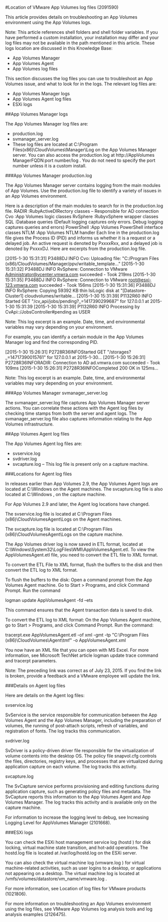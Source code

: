 #Location of VMware App Volumes log files (2091590)

This article provides details on troubleshooting an App Volumes environment using the App Volumes logs.

Note: This article references shell folders and shell folder variables. If you have performed a custom installation, your installation may differ and your log files may not be available in the path mentioned in this article. These logs location are discussed in this Knowledge Base:

* App Volumes Manager
* App Volumes Agent
* App Volumes log files

This section discusses the log files you can use to troubleshoot an App Volumes issue, and what to look for in the logs. The relevant log files are:

* App Volumes Manager logs
* App Volumes Agent log files
* ESXi logs

##App Volumes Manager logs

The App Volumes Manager log files are:
* production.log
* svmanager_server.log
* These log files are located at C:\Program Files(x86)\CloudVolumes\Manager\Log on the App Volumes Manager server. You can also access the production.log at http://AppVolumes ManagerFQDN:port number/log . You do not need to specify the port number unless it is a custom install.


###App Volumes Manager production.log

The App Volumes Manager server contains logging from the main modules of App Volumes. Use the production.log file to identify a variety of issues in an App Volumes environment.

Here is a description of the main modules to search for in the production.log  file.
RADIR :RubyActiveDIRectory classes – Responsible for AD connection
Cvo :App Volumes logic classes
RvSphere :RubyvSphere wrapper classes
SQL :Database queries (Default logging captures only errors. Debug logging captures queries and errors)
PowerShell :App Volumes PowerShell interface classes
NTLM :App Volumes NTLM handler
Each line in the production.log  file gives the Process ID (PID) and informs us whether it is a request or a delayed job. An active request is denoted by PxxxxRxx, and a delayed job is denoted by PxxxxDJ. Here are excerpts from the production.log  file. 

[2015-1-30 15:31:31] P3488DJ INFO Cvo: Uploading file: "C:/Program Files (x86)/CloudVolumes/Manager/ppv/writable_template..."
[2015-1-30 15:31:32] P3488DJ INFO RvSphere: Connection to VMware Administrator@vcenter.vmwra.com succeeded - Took 219ms
[2015-1-30 15:31:35] P3488DJ INFO RvSphere: Connection to VMware root@esxi-123.vmwra.com succeeded - Took 156ms
[2015-1-30 15:31:36] P3488DJ INFO RvSphere: Copying 59392 KB thin lsiLogic disk at "[Datastore-Cluster1] cloudvolumes/writable...
[2015-1-30 15:31:39] P1132R60 INFO Started GET "/cv_api/jobs/pending?_=1417390299687" for 127.0.0.1 at 2015-1-30 15:31:39
[2015-1-30 15:31:39] P1132R60 INFO Processing by CvApi::/JobsController#pending as USER

Note: This log excerpt is an example. Date, time, and environmental variables may vary depending on your environment.


For example, you can identify a certain module in the App Volumes Manager log and find the corresponding PID.

[2015-1-30 15:26:31] P2728R36INFOStarted GET "/storages?_=14717390015761" for 127.0.0.1 at 2015-1-30...
[2015-1-30 15:26:31] P2728R36INFORADIR: Connection to AD ad.vmwra.com succeeded - Took 109ms
[2015-1-30 15:26:31] P2728R36INFOCompleted 200 OK in 125ms...

Note: This log excerpt is an example. Date, time, and environmental variables may vary depending on your environment.


###App Volumes Manager svmanager_server.log

The svmanager_server.log file captures App Volumes Manager server actions. You can correlate these actions with the Agent log files by checking time stamps from both the server and agent logs. The svmanager_server.log file also captures information relating to the App Volumes infrastructure.


##App Volumes Agent log files

The App Volumes Agent log files are:
* svservice.log
* svdriver.log
* svcapture.log – This log file is present only on a capture machine.

###Locations for Agent log files

In releases earlier than App Volumes 2.9, the App Volumes Agent logs are located at C:\Windows on the Agent machines. The svcapture.log file is also located at C:\Windows , on the capture machine.

For App Volumes 2.9 and later, the Agent log locations have changed.

The svservice.log file is located at C:\Program Files (x86)\CloudVolumesAgent\Logs on the Agent machines.

The svcapture.log file is located at C:\Program Files (x86)\CloudVolumesAgent\Logs on the capture machine.

The App Volumes driver log is now saved in ETL format, located at C:\Windows\System32\LogFiles\WMl\AppVolumesAgent.etl. To view the AppVolumesAgent.etl  file, you need to convert the ETL file to XML format.

To convert the ETL File to XML format, flush the buffers to the disk and then convert the ETL log to XML format.

To flush the buffers to the disk:
Open a command prompt from the App Volumes Agent machine. Go to Start > Programs, and click Command Prompt.
Run the command

logman update AppVolumesAgent -fd –ets

This command ensures that the Agent transaction data is saved to disk.

To convert the ETL log to XML format:
On the App Volumes Agent machine, go to Start > Programs, and click Command Prompt.
Run the command:

tracerpt.exe AppVolumesAgent.etl -of xml -gmt -tp "C:\Program Files (x86)\CloudVolumes\Agent\tmf" -o AppVolumesAgent.xml

You now have an XML file that you can open with MS Excel. For more information, see Microsoft TechNet article logman update trace command and tracerpt parameters.

Note: The preceding link was correct as of July 23, 2015. If you find the link is broken, provide a feedback and a VMware employee will update the link.


###Details on Agent log files

Here are details on the Agent log files:


svservice.log

SvService is the service responsible for communication between the App Volumes Agent and the App Volumes Manager, including the preparation of volumes, the running of post-attach scripts, refresh of variables, and registration of fonts. The log tracks this communication.


svdriver.log

SvDriver is a policy-driven driver file responsible for the virtualization of volume contents into the desktop OS. The policy file snapvol.cfg controls the files, directories, registry keys, and processes that are virtualized during application capture on each volume. The log tracks this activity.


svcapture.log

The SvCapture service performs provisioning and editing functions during application capture, such as generating policy files and metadata. The SvCapture reports this information to the App Volumes Agent and App Volumes Manager. The log tracks this activity and is available only on the capture machine.

For information to increase the logging level to debug, see Increasing Logging Level for AppVolumes Manager (2101668).


###ESXi logs

You can check the ESXi host management service log (hostd ) for disk locking, virtual machine state transition, and hot-add operations. The hostd.log file is located at /var/log/hostd.log on the ESXi server.

You can also check the virtual machine log (vmware.log ) for virtual machine-related activities, such as user logins to a desktop, or applications not appearing on a desktop. The virtual machine log is located at /vmfs/volumes/datastore/vm_name/vmware.log .

For more information, see Location of log files for VMware products (1021806).

For more information on troubleshooting an App Volumes environment using the log files, see VMware App Volumes log analysis tools and log analysis examples (2126475).